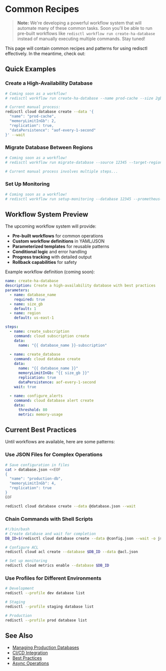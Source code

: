 # Common Recipes

> **Note:** We're developing a powerful workflow system that will automate many of these common tasks. Soon you'll be able to run pre-built workflows like `redisctl workflow run create-ha-database` instead of manually executing multiple commands. Stay tuned!

This page will contain common recipes and patterns for using redisctl effectively. In the meantime, check out:

## Quick Examples

### Create a High-Availability Database
```bash
# Coming soon as a workflow!
# redisctl workflow run create-ha-database --name prod-cache --size 2gb

# Current manual process:
redisctl cloud database create --data '{
  "name": "prod-cache",
  "memoryLimitInGb": 2,
  "replication": true,
  "dataPersistence": "aof-every-1-second"
}' --wait
```

### Migrate Database Between Regions
```bash
# Coming soon as a workflow!
# redisctl workflow run migrate-database --source 12345 --target-region us-west-2

# Current manual process involves multiple steps...
```

### Set Up Monitoring
```bash
# Coming soon as a workflow!
# redisctl workflow run setup-monitoring --database 12345 --prometheus-url http://prometheus:9090
```

## Workflow System Preview

The upcoming workflow system will provide:

- **Pre-built workflows** for common operations
- **Custom workflow definitions** in YAML/JSON
- **Parameterized templates** for reusable patterns
- **Conditional logic** and error handling
- **Progress tracking** with detailed output
- **Rollback capabilities** for safety

Example workflow definition (coming soon):
```yaml
name: create-ha-database
description: Create a high-availability database with best practices
parameters:
  - name: database_name
    required: true
  - name: size_gb
    default: 1
  - name: region
    default: us-east-1

steps:
  - name: create_subscription
    command: cloud subscription create
    data:
      name: "{{ database_name }}-subscription"
      
  - name: create_database
    command: cloud database create
    data:
      name: "{{ database_name }}"
      memoryLimitInGb: "{{ size_gb }}"
      replication: true
      dataPersistence: aof-every-1-second
    wait: true
    
  - name: configure_alerts
    command: cloud database alert create
    data:
      threshold: 80
      metric: memory-usage
```

## Current Best Practices

Until workflows are available, here are some patterns:

### Use JSON Files for Complex Operations
```bash
# Save configuration in files
cat > database.json <<EOF
{
  "name": "production-db",
  "memoryLimitInGb": 4,
  "replication": true
}
EOF

redisctl cloud database create --data @database.json --wait
```

### Chain Commands with Shell Scripts
```bash
#!/bin/bash
# Create database and wait for completion
DB_ID=$(redisctl cloud database create --data @config.json --wait -o json | jq -r '.resourceId')

# Configure ACL
redisctl cloud acl create --database $DB_ID --data @acl.json

# Set up monitoring
redisctl cloud metrics enable --database $DB_ID
```

### Use Profiles for Different Environments
```bash
# Development
redisctl --profile dev database list

# Staging  
redisctl --profile staging database list

# Production
redisctl --profile prod database list
```

## See Also

- [Managing Production Databases](production-databases.md)
- [CI/CD Integration](cicd.md)
- [Best Practices](../reference/best-practices.md)
- [Async Operations](../features/async-operations.md)